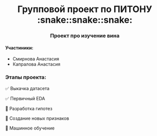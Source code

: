 <h1 align="center">Групповой проект по ПИТОНУ :snake::snake::snake: </a> 

<h3 align="center">Проект про изучение вина</h3>
<h4>Участиники: </h4>

- Смирнова Анастасия
- Капралова Анастасия

<h3>Этапы проекта:</h3>

:white_check_mark: Выкачка датасета

:white_check_mark: Первичный EDA
 
:black_square_button: Разработка гипотез

:black_square_button: Создание новых признаков

:black_square_button: Машинное обучение
